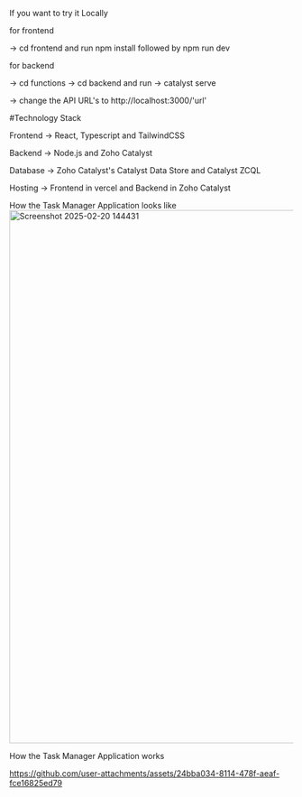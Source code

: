 
If you want to try it Locally


for frontend

 -> cd frontend and run npm install followed by npm run dev


for backend

 -> cd functions -> cd backend and run -> catalyst serve

-> change the API URL's to http://localhost:3000/'url'


#Technology Stack

Frontend -> React, Typescript and TailwindCSS

Backend -> Node.js and Zoho Catalyst

Database -> Zoho Catalyst's Catalyst Data Store and Catalyst ZCQL

Hosting -> Frontend in vercel and Backend in Zoho Catalyst

How the Task Manager Application looks like
<img width="945" alt="Screenshot 2025-02-20 144431" src="https://github.com/user-attachments/assets/a1a0dba8-16ff-433f-8ba9-f0358b618d22" />

How the Task Manager Application works


https://github.com/user-attachments/assets/24bba034-8114-478f-aeaf-fce16825ed79


